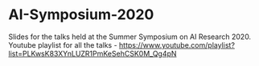 # AI-Symposium-2020
Slides for the talks held at the Summer Symposium on AI Research 2020. Youtube playlist for all the talks - https://www.youtube.com/playlist?list=PLKwsK83XYnLUZR1PmKeSehCSK0M_Qg4pN
